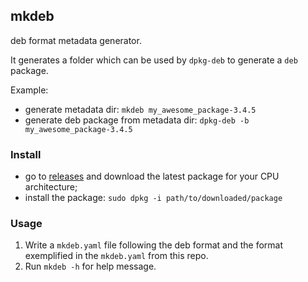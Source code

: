 ## mkdeb
deb format metadata generator.

It generates a folder which can be used by `dpkg-deb` to generate a `deb` package.

Example:
- generate metadata dir: `mkdeb my_awesome_package-3.4.5`
- generate deb package from metadata dir: `dpkg-deb -b my_awesome_package-3.4.5`

### Install
- go to [releases](https://github.com/aburdulescu/mkdeb/releases) and download the latest package for your CPU architecture;
- install the package: `sudo dpkg -i path/to/downloaded/package`
### Usage
1. Write a `mkdeb.yaml` file following the deb format and the format exemplified in the `mkdeb.yaml` from this repo.
2. Run `mkdeb -h` for help message.

